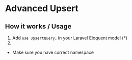 # Advanced Upsert

## How it works / Usage

1. Add `use UpsertQuery;` in your Laravel Eloquent model (*) 
2. 


* Make sure you have correct namespace